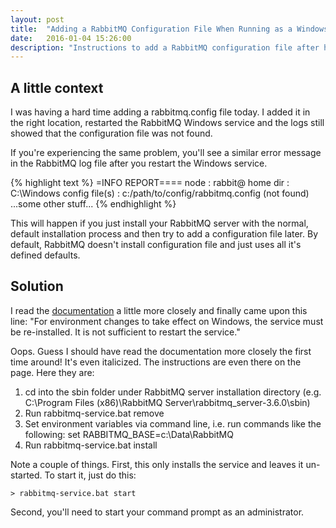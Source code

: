 ```yaml
---
layout: post
title:  "Adding a RabbitMQ Configuration File When Running as a Windows Service"
date:   2016-01-04 15:26:00
description: "Instructions to add a RabbitMQ configuration file after having installed the Windows Service already."
---
```

## A little context
I was having a hard time adding a rabbitmq.config file today.  I added it in the right location, restarted
the RabbitMQ Windows service and the logs still showed that the configuration file was not found.

If you're experiencing the same problem, you'll see a similar error message in the RabbitMQ log file after
you restart the Windows service.

{% highlight text %}
=INFO REPORT==== <date here>
node			: rabbit@<server>
home dir		: C:\Windows
config file(s)	: c:/path/to/config/rabbitmq.config (not found)
...some other stuff...
{% endhighlight %}

This will happen if you just install your RabbitMQ server with the normal, default installation process
and then try to add a configuration file later.  By default, RabbitMQ doesn't install configuration file and just
uses all it's defined defaults.

## Solution
I read the [documentation](http://www.rabbitmq.com/configure.html) a little more closely
and finally came upon this line: "For environment changes to take effect on Windows, the service must be re-installed. It is
not sufficient to restart the service."

Oops.  Guess I should have read the documentation more closely the first time around!  It's even italicized.  The 
instructions are even there on the page. Here they are:

 1. cd into the sbin folder under RabbitMQ server installation directory (e.g. C:\Program Files (x86)\RabbitMQ Server\rabbitmq_server-3.6.0\sbin)
 1. Run rabbitmq-service.bat remove
 1. Set environment variables via command line, i.e. run commands like the following: set RABBITMQ_BASE=c:\Data\RabbitMQ
 1. Run rabbitmq-service.bat install
 
Note a couple of things.  First, this only installs the service and leaves it un-started.  To start it, just do this:

	> rabbitmq-service.bat start
	
Second, you'll need to start your command prompt as an administrator.